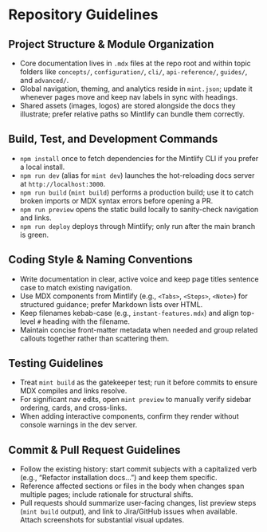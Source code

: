 # Repository Guidelines

## Project Structure & Module Organization
- Core documentation lives in `.mdx` files at the repo root and within topic folders like `concepts/`, `configuration/`, `cli/`, `api-reference/`, `guides/`, and `advanced/`.
- Global navigation, theming, and analytics reside in `mint.json`; update it whenever pages move and keep nav labels in sync with headings.
- Shared assets (images, logos) are stored alongside the docs they illustrate; prefer relative paths so Mintlify can bundle them correctly.

## Build, Test, and Development Commands
- `npm install` once to fetch dependencies for the Mintlify CLI if you prefer a local install.
- `npm run dev` (alias for `mint dev`) launches the hot-reloading docs server at `http://localhost:3000`.
- `npm run build` (`mint build`) performs a production build; use it to catch broken imports or MDX syntax errors before opening a PR.
- `npm run preview` opens the static build locally to sanity-check navigation and links.
- `npm run deploy` deploys through Mintlify; only run after the main branch is green.

## Coding Style & Naming Conventions
- Write documentation in clear, active voice and keep page titles sentence case to match existing navigation.
- Use MDX components from Mintlify (e.g., `<Tabs>`, `<Steps>`, `<Note>`) for structured guidance; prefer Markdown lists over HTML.
- Keep filenames kebab-case (e.g., `instant-features.mdx`) and align top-level `#` heading with the filename.
- Maintain concise front-matter metadata when needed and group related callouts together rather than scattering them.

## Testing Guidelines
- Treat `mint build` as the gatekeeper test; run it before commits to ensure MDX compiles and links resolve.
- For significant nav edits, open `mint preview` to manually verify sidebar ordering, cards, and cross-links.
- When adding interactive components, confirm they render without console warnings in the dev server.

## Commit & Pull Request Guidelines
- Follow the existing history: start commit subjects with a capitalized verb (e.g., “Refactor installation docs...”) and keep them specific.
- Reference affected sections or files in the body when changes span multiple pages; include rationale for structural shifts.
- Pull requests should summarize user-facing changes, list preview steps (`mint build` output), and link to Jira/GitHub issues when available. Attach screenshots for substantial visual updates.
